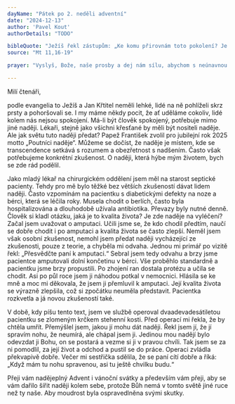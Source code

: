 ```yaml
---
dayName: "Pátek po 2. neděli adventní"
date: "2024-12-13"
author: 'Pavel Kout'
authorDetails: "TODO"

bibleQuote: "Ježíš řekl zástupům: „Ke komu přirovnám toto pokolení? Je jako děti, které sedí na tržišti a volají na své druhy: »Hráli jsme vám, a vy jste netancovali, naříkali jsme, a vy jste neplakali.« Přišel Jan, nejedl a nepil, a říkají: »Je blázen.« Přišel Syn člověka, jí a pije, a říkají: »Je to žrout a pijan, přítel celníků a hříšníků.« Ale přece moudrost se ospravedlní svými skutky.“"
source: "Mt 11,16-19"

prayer: "Vyslyš, Bože, naše prosby a dej nám sílu, abychom s neúnavnou bdělostí očekávali slavný příchod tvého jednorozeného Syna a spěchali mu vstříc s vírou a láskou. Neboť on s tebou v jednotě Ducha Svatého…"

---
```


Milí čtenáři,

podle evangelia to Ježíš a Jan Křtitel neměli lehké, lidé na ně pohlíželi skrz prsty a pohoršovali se. I my máme někdy pocit, že ať uděláme cokoliv, lidé kolem nás nejsou spokojení. Má-li být člověk spokojený, potřebuje mimo jiné naději. Lékaři, stejně jako všichni křesťané by měli být nositeli naděje. Ale jak světu tuto naději předat? Papež František zvolil pro jubilejní rok 2025 motto „Poutníci naděje“. Můžeme se dočíst, že naděje je místem, kde se transcendence setkává s rozumem a obezřetnost s nadšením. Často však potřebujeme konkrétní zkušenost. O naději, která hýbe mým životem, bych se zde rád podělil.

Jako mladý lékař na chirurgickém oddělení jsem měl na starost septické pacienty. Tehdy pro mě bylo těžké bez větších zkušeností dávat lidem naději. Často vzpomínám na pacientku s diabetickými defekty na noze a bérci, která se léčila roky. Musela chodit o berlích, často byla hospitalizována a dlouhodobě užívala antibiotika. Převazy byly nutné denně. Člověk si kladl otázku, jaká je to kvalita života? Je zde naděje na vyléčení? Začal jsem uvažovat o amputaci. Učili jsme se, že kdo chodil předtím, naučí se dobře chodit i po amputaci a kvalita života se často zlepší. Neměl jsem však osobní zkušenost, nemohl jsem předat naději vycházející ze zkušenosti, pouze z teorie, a chyběla mi odvaha. Jednou mi primář po vizitě řekl: „Přesvědčte paní k amputaci.“ Sebral jsem tedy odvahu a brzy jsme pacientce amputovali dolní končetinu v bérci. Vše proběhlo standardně a pacientku jsme brzy propustili. Po zhojení ran dostala protézu a učila se chodit. Asi po půl roce jsem ji náhodou potkal v nemocnici. Hlásila se ke mně a moc mi děkovala, že jsem ji přemluvil k amputaci. Její kvalita života se výrazně zlepšila, což si zpočátku neuměla představit. Pacientka rozkvetla a já novou zkušeností také.
 
V době, kdy píšu tento text, jsem ve službě operoval dvaadevadesátiletou pacientku se zlomeným krčkem stehenní kosti. Před operací mi řekla, že by chtěla umřít. Přemýšlel jsem, jakou jí mohu dát naději. Řekl jsem jí, že jí spravím nohu, že neumírá, ale chápal jsem ji. Jedinou mou nadějí bylo odevzdat ji Bohu, on se postará a vezme si ji v pravou chvíli. Tak jsem se za ni pomodlil, za její život a odchod a pustil se do práce. Operaci zvládla překvapivě dobře. Večer mi sestřička sdělila, že se paní cítí dobře a říká: „Když mám tu nohu spravenou, asi tu ještě chvilku budu.“

Přeji vám nadějeplný Advent i vánoční svátky a především vám přeji, aby se vám dařilo šířit naději kolem sebe, protože Bůh nemá v tomto světě jiné ruce než ty naše. Aby moudrost byla ospravedlněna svými skutky.
